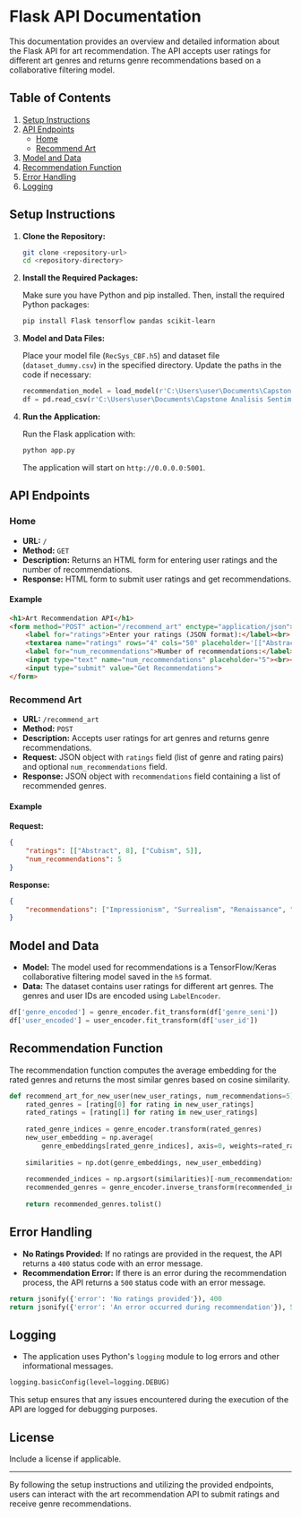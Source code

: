 # Flask API Documentation

This documentation provides an overview and detailed information about the Flask API for art recommendation. The API accepts user ratings for different art genres and returns genre recommendations based on a collaborative filtering model.

## Table of Contents

1. [Setup Instructions](#setup-instructions)
2. [API Endpoints](#api-endpoints)
    - [Home](#home)
    - [Recommend Art](#recommend-art)
3. [Model and Data](#model-and-data)
4. [Recommendation Function](#recommendation-function)
5. [Error Handling](#error-handling)
6. [Logging](#logging)

## Setup Instructions

1. **Clone the Repository:**

    ```sh
    git clone <repository-url>
    cd <repository-directory>
    ```

2. **Install the Required Packages:**

    Make sure you have Python and pip installed. Then, install the required Python packages:

    ```sh
    pip install Flask tensorflow pandas scikit-learn
    ```

3. **Model and Data Files:**

    Place your model file (`RecSys_CBF.h5`) and dataset file (`dataset_dummy.csv`) in the specified directory. Update the paths in the code if necessary:

    ```python
    recommendation_model = load_model(r'C:\Users\user\Documents\Capstone Analisis Sentimen\code\RecSys_CBF.h5')
    df = pd.read_csv(r'C:\Users\user\Documents\Capstone Analisis Sentimen\code\dataset_dummy.csv')
    ```

4. **Run the Application:**

    Run the Flask application with:

    ```sh
    python app.py
    ```

    The application will start on `http://0.0.0.0:5001`.

## API Endpoints

### Home

- **URL:** `/`
- **Method:** `GET`
- **Description:** Returns an HTML form for entering user ratings and the number of recommendations.
- **Response:** HTML form to submit user ratings and get recommendations.

#### Example

```html
<h1>Art Recommendation API</h1>
<form method="POST" action="/recommend_art" enctype="application/json">
    <label for="ratings">Enter your ratings (JSON format):</label><br>
    <textarea name="ratings" rows="4" cols="50" placeholder='[["Abstract", 8], ["Cubism", 5]]'></textarea><br><br>
    <label for="num_recommendations">Number of recommendations:</label><br>
    <input type="text" name="num_recommendations" placeholder="5"><br><br>
    <input type="submit" value="Get Recommendations">
</form>
```

### Recommend Art

- **URL:** `/recommend_art`
- **Method:** `POST`
- **Description:** Accepts user ratings for art genres and returns genre recommendations.
- **Request:** JSON object with `ratings` field (list of genre and rating pairs) and optional `num_recommendations` field.
- **Response:** JSON object with `recommendations` field containing a list of recommended genres.

#### Example

**Request:**

```json
{
    "ratings": [["Abstract", 8], ["Cubism", 5]],
    "num_recommendations": 5
}
```

**Response:**

```json
{
    "recommendations": ["Impressionism", "Surrealism", "Renaissance", "Pop", "Realism"]
}
```

## Model and Data

- **Model:** The model used for recommendations is a TensorFlow/Keras collaborative filtering model saved in the `h5` format.
- **Data:** The dataset contains user ratings for different art genres. The genres and user IDs are encoded using `LabelEncoder`.

```python
df['genre_encoded'] = genre_encoder.fit_transform(df['genre_seni'])
df['user_encoded'] = user_encoder.fit_transform(df['user_id'])
```

## Recommendation Function

The recommendation function computes the average embedding for the rated genres and returns the most similar genres based on cosine similarity.

```python
def recommend_art_for_new_user(new_user_ratings, num_recommendations=5):
    rated_genres = [rating[0] for rating in new_user_ratings]
    rated_ratings = [rating[1] for rating in new_user_ratings]
    
    rated_genre_indices = genre_encoder.transform(rated_genres)
    new_user_embedding = np.average(
        genre_embeddings[rated_genre_indices], axis=0, weights=rated_ratings)
    
    similarities = np.dot(genre_embeddings, new_user_embedding)
    
    recommended_indices = np.argsort(similarities)[-num_recommendations:][::-1]
    recommended_genres = genre_encoder.inverse_transform(recommended_indices)
    
    return recommended_genres.tolist()
```

## Error Handling

- **No Ratings Provided:** If no ratings are provided in the request, the API returns a `400` status code with an error message.
- **Recommendation Error:** If there is an error during the recommendation process, the API returns a `500` status code with an error message.

```python
return jsonify({'error': 'No ratings provided'}), 400
return jsonify({'error': 'An error occurred during recommendation'}), 500
```

## Logging

- The application uses Python's `logging` module to log errors and other informational messages.

```python
logging.basicConfig(level=logging.DEBUG)
```

This setup ensures that any issues encountered during the execution of the API are logged for debugging purposes.

## License

Include a license if applicable.

---

By following the setup instructions and utilizing the provided endpoints, users can interact with the art recommendation API to submit ratings and receive genre recommendations.